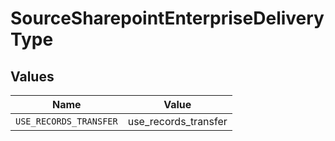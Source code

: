 # SourceSharepointEnterpriseDeliveryType


## Values

| Name                   | Value                  |
| ---------------------- | ---------------------- |
| `USE_RECORDS_TRANSFER` | use_records_transfer   |